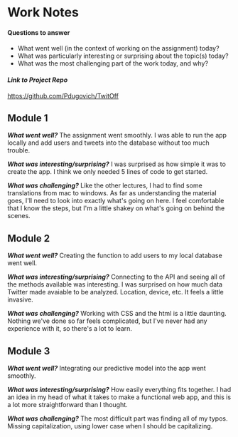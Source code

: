 # Work Notes
#### Questions to answer
- What went well (in the context of working on the assignment) today?
- What was particularly interesting or surprising about the topic(s) today?
- What was the most challenging part of the work today, and why?

#### _Link to Project Repo_
https://github.com/Pdugovich/TwitOff

## Module 1
**_What went well?_**
The assignment went smoothly. I was able to run the app locally and add users and tweets into the database without too much trouble.

**_What was interesting/surprising?_**
I was surprised as how simple it was to create the app. I think we only needed 5 lines of code to get started.

**_What was challenging?_**
Like the other lectures, I had to find some translations from mac to windows. As far as understanding the material goes, I'll need to look into exactly what's going on here. I feel comfortable that I know the steps, but I'm a little shakey on what's going on behind the scenes.

## Module 2
**_What went well?_**
Creating the function to add users to my local database went well.

**_What was interesting/surprising?_**
Connecting to the API and seeing all of the methods available was interesting. I was surprised on how much data Twitter made avaiable to be analyzed. Location, device, etc. It feels a little invasive.

**_What was challenging?_**
Working with CSS and the html is a little daunting. Nothing we've done so far feels complicated, but I've never had any experience with it, so there's a lot to learn.

## Module 3
**_What went well?_**
Integrating our predictive model into the app went smoothly.

**_What was interesting/surprising?_**
How easily everything fits together. I had an idea in my head of what it takes to make a functional web app, and this is a lot more straightforward than I thought.


**_What was challenging?_**
The most difficult part was finding all of my typos. Missing capitalization, using lower case when I should be capitalizing.
